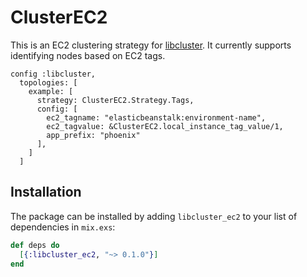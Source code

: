 ClusterEC2
==========

This is an EC2 clustering strategy for  [libcluster](https://hexdocs.pm/libcluster/). It currently supports identifying nodes based on EC2 tags.

```
config :libcluster,
  topologies: [
    example: [
      strategy: ClusterEC2.Strategy.Tags,
      config: [
        ec2_tagname: "elasticbeanstalk:environment-name",
        ec2_tagvalue: &ClusterEC2.local_instance_tag_value/1,
        app_prefix: "phoenix"
      ],
    ]
  ]
```

## Installation

The package can be installed
by adding `libcluster_ec2` to your list of dependencies in `mix.exs`:

```elixir
def deps do
  [{:libcluster_ec2, "~> 0.1.0"}]
end
```
